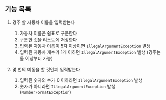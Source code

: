 ## 기능 목록

1. 경주 할 자동차 이름을 입력받는다
    1. 자동차 이름은 쉼표로 구분한다
    2. 구분한 것을 리스트에 저장한다
    3. 입력된 자동차 이름이 5자 이상이면 `IllegalArgumentException` 발생
    4. 입력된 자동차 개수가 1개 이하면 `IllegalArgumentException` 발생 (경주는 둘 이상부터 가능)

2. 몇 번의 이동을 할 것인지 입력받는다
    1. 입력된 숫자의 수가 0 이하라면 `IllegalArgumentException` 발생
    2. 숫자가 아니라면 `IllegalArgumentException` 발생 (`NumberFormatException`)

